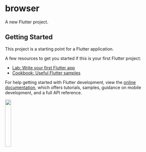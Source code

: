 # browser

A new Flutter project.

## Getting Started

This project is a starting point for a Flutter application.

A few resources to get you started if this is your first Flutter project:

- [Lab: Write your first Flutter app](https://docs.flutter.dev/get-started/codelab)
- [Cookbook: Useful Flutter samples](https://docs.flutter.dev/cookbook)

For help getting started with Flutter development, view the
[online documentation](https://docs.flutter.dev/), which offers tutorials,
samples, guidance on mobile development, and a full API reference.
<p>

<img src ="https://user-images.githubusercontent.com/116253963/227681627-f80e53df-183f-4c75-b288-ae60b027dc61.png" height = 20% width = 20%>
</p>
